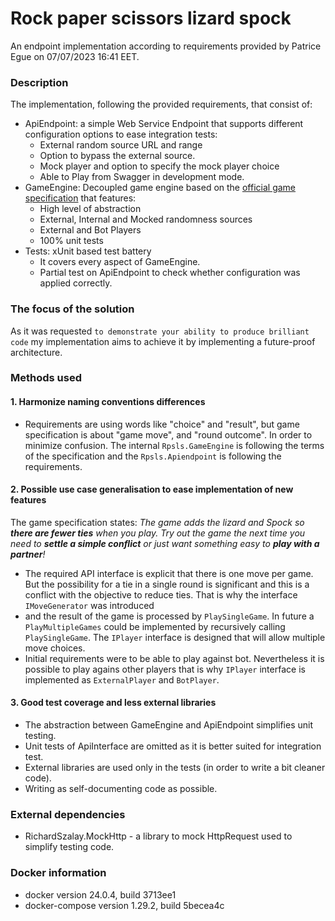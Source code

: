 
# Rock paper scissors lizard spock

An endpoint implementation according to requirements provided by Patrice Egue on 07/07/2023 16:41 EET.

### Description
The implementation, following the provided requirements, that consist of:
* ApiEndpoint: a simple Web Service Endpoint that supports different configuration options to ease integration tests:
  * External random source URL and range
  * Option to bypass the external source.
  * Mock player and option to specify the mock player choice
  * Able to Play from Swagger in development mode.
* GameEngine: Decoupled game engine based on the  [official game specification](https://www.wikihow.com/Play-Rock-Paper-Scissors-Lizard-Spock) that features:
  * High level of abstraction
  * External, Internal and Mocked randomness sources
  * External and Bot Players
  * 100% unit tests
* Tests: xUnit based test battery
  * It covers every aspect of GameEngine.
  * Partial test on ApiEndpoint to check whether configuration was applied correctly.
  
### The focus of the solution
As it was requested `to demonstrate your ability to produce brilliant code` my implementation aims
to achieve it by implementing a future-proof architecture.

### Methods used
#### 1. Harmonize naming conventions differences
  * Requirements are using words like "choice" and "result", but game specification is about "game move", 
and "round outcome". In order to minimize confusion. 
  The internal `Rpsls.GameEngine` is following the terms of the specification 
  and the `Rpsls.Apiendpoint` is following the requirements. 

#### 2. Possible use case generalisation to ease implementation of new features
  The game specification states: _The game adds the lizard and Spock so **there are fewer ties** when you play._
   _Try out the game the next time you need to **settle a simple conflict** or just want something easy to **play with a partner**!_
  * The required API interface is explicit that there is one move per game. But the possibility for a tie in a single round is significant 
  and this is a conflict with the objective to reduce ties. That is why the interface `IMoveGenerator` was introduced 
  * and the result of the game is processed by `PlaySingleGame`. In future a `PlayMultipleGames` could be implemented by recursively calling `PlaySingleGame`. The `IPlayer` interface is designed that will allow multiple move choices.
  * Initial requirements were to be able to play against bot.
  Nevertheless it is possible to play agains other players that is why 
  `IPlayer` interface is implemented as `ExternalPlayer` and `BotPlayer`.
  

#### 3. Good test coverage and less external libraries
  * The abstraction between GameEngine and ApiEndpoint simplifies unit testing.
  * Unit tests of ApiInterface are omitted as it is better suited for integration test.
  * External libraries are used only in the tests (in order to write a bit cleaner code).
  * Writing as self-documenting code as possible.


### External dependencies
  * RichardSzalay.MockHttp - a library to mock HttpRequest used to simplify testing code.

### Docker information
  * docker version 24.0.4, build 3713ee1
  * docker-compose version 1.29.2, build 5becea4c